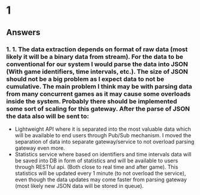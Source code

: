 # 1
## Answers
### 1. 1. The data extraction depends on format of raw data (most likely it will be a binary data from stream). For the data to be conventional for our system I would parse the data into JSON (With game identifiers, time intervals, etc.). The size of JSON should not be a big problem as I expect data to not be cumulative. The main problem I think may be with parsing data from many concurrent games as it may cause some overloads inside the system. Probably there should be implemented some sort of scaling for this gateway. After the parse of JSON the data also will be sent to:
* Lightweight API where it is separated into the most valuable data which will be available to end users through Pub/Sub mechanism. I moved the separation of data into separate gateway/service to not overload parsing gateway even more.  
* Statistics service where based on identifiers and time intervals data will be saved into DB in form of statistics and will be available to users through RESTful api. (Both close to real time and after game). This statistics will be updated every 1 minute (to not overload the service), even though the data updates may come faster from parsing gateway (most likely new JSON data will be stored in queue).
